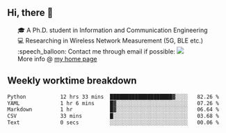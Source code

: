 <h2 > Hi, there 👋 </h3>

<div >
 <ul>
 🎓 A Ph.D. student in Information and Communication Engineering <br>
 💻 Researching in Wireless Network Measurement (5G, BLE etc.)<br>
 :speech_balloon: Contact me through email if possible: <a href="mailto:ethanjia@sjtu.edu.cn"><img src="https://img.shields.io/badge/-ethanjia@sjtu.edu.cn-c14438?style=plastic&logo=Gmail&logoColor=white&link=mailto:mailto:ethanjia@sjtu.edu.cn"></a> <br>
  More info @ <a href="https://haifengjia.github.io">my home page</a>
 </ul>
</div>

<h2 >
Weekly worktime breakdown
</h1>


<!--START_SECTION:waka-->

```txt
Python           12 hrs 33 mins  ████████████████████▓░░░░   82.26 %
YAML             1 hr 6 mins     █▓░░░░░░░░░░░░░░░░░░░░░░░   07.26 %
Markdown         1 hr            █▓░░░░░░░░░░░░░░░░░░░░░░░   06.64 %
CSV              33 mins         █░░░░░░░░░░░░░░░░░░░░░░░░   03.68 %
Text             0 secs          ░░░░░░░░░░░░░░░░░░░░░░░░░   00.06 %
```

<!--END_SECTION:waka-->


